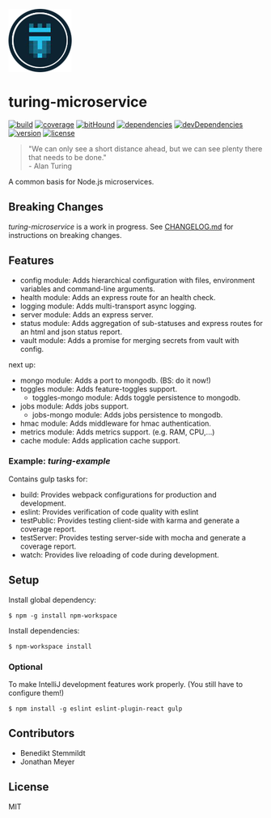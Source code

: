 ![turing-microservice](doc/img/turing-logo.png)

# turing-microservice

[![build](https://travis-ci.org/otto-de/turing-microservice.svg)](https://travis-ci.org/otto-de/turing-microservice) [![coverage](https://coveralls.io/repos/otto-de/turing-microservice/badge.svg?branch=master&service=github)](https://coveralls.io/github/otto-de/turing-microservice?branch=master) [![bitHound](https://www.bithound.io/github/otto-de/turing-microservice/badges/score.svg)](https://www.bithound.io/github/otto-de/turing-microservice) [![dependencies](https://img.shields.io/david/otto-de/turing-microservice.svg)](https://david-dm.org/otto-de/turing-microservice) [![devDependencies](https://img.shields.io/david/dev/otto-de/turing-microservice.svg)](https://david-dm.org/otto-de/turing-microservice#info=devDependencies) [![version](https://img.shields.io/npm/v/turing-microservice.svg)](https://www.npmjs.com/package/turing-microservice) [![license](https://img.shields.io/npm/l/turing-microservice.svg)](./LICENSE)

> "We can only see a short distance ahead, but we can see plenty there that needs to be done."<br/>- Alan Turing

A common basis for Node.js microservices.

## Breaking Changes

_turing-microservice_ is a work in progress. See [CHANGELOG.md](./CHANGELOG.md) for instructions on breaking changes.

## Features

- config module: Adds hierarchical configuration with files, environment variables and command-line arguments.
- health module: Adds an express route for an health check.
- logging module: Adds multi-transport async logging.
- server module: Adds an express server.
- status module: Adds aggregation of sub-statuses and express routes for an html and json status report.
- vault module: Adds a promise for merging secrets from vault with config.

next up:
- mongo module: Adds a port to mongodb. (BS: do it now!)
- toggles module: Adds feature-toggles support.
  - toggles-mongo module: Adds toggle persistence to mongodb.
- jobs module: Adds jobs support.
  - jobs-mongo module: Adds jobs persistence to mongodb.
- hmac module: Adds middleware for hmac authentication.
- metrics module: Adds metrics support. (e.g. RAM, CPU,...)
- cache module: Adds application cache support.

### Example: _turing-example_

Contains gulp tasks for:
- build: Provides webpack configurations for production and development.
- eslint: Provides verification of code quality with eslint
- testPublic: Provides testing client-side with karma and generate a coverage report.
- testServer: Provides testing server-side with mocha and generate a coverage report.
- watch: Provides live reloading of code during development.

## Setup

Install global dependency:

    $ npm -g install npm-workspace

Install dependencies:

    $ npm-workspace install

### Optional

To make IntelliJ development features work properly. (You still have to configure them!)

    $ npm install -g eslint eslint-plugin-react gulp

## Contributors

- Benedikt Stemmildt
- Jonathan Meyer

## License

MIT
